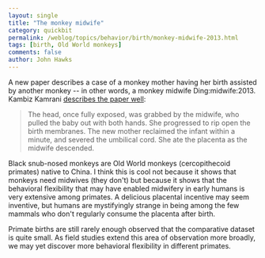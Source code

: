 ```yaml
---
layout: single 
title: "The monkey midwife" 
category: quickbit
permalink: /weblog/topics/behavior/birth/monkey-midwife-2013.html
tags: [birth, Old World monkeys] 
comments: false 
author: John Hawks 
---
```


A new paper describes a case of a monkey mother having her birth assisted by another monkey -- in other words, a monkey midwife <bib>Ding:midwife:2013</bib>. Kambiz Kamrani <a href="http://primatology.net/2013/02/11/monkey-midwifery/">describes the paper well</a>: 

<blockquote>The head, once fully exposed, was grabbed by the midwife, who pulled the baby out with both hands. She progressed to rip open the birth membranes. The new mother reclaimed the infant within a minute, and severed the umbilical cord. She ate the placenta as the midwife descended.</blockquote>

Black snub-nosed monkeys are Old World monkeys (cercopithecoid primates) native to China. I think this is cool not because it shows that monkeys need midwives (they don't) but because it shows that the behavioral flexibility that may have enabled midwifery in early humans is very extensive among primates. A delicious placental incentive may seem inventive, but humans are mystifyingly strange in being among the few mammals who don't regularly consume the placenta after birth. 

Primate births are still rarely enough observed that the comparative dataset is quite small. As field studies extend this area of observation more broadly, we may yet discover more behavioral flexibility in different primates.

